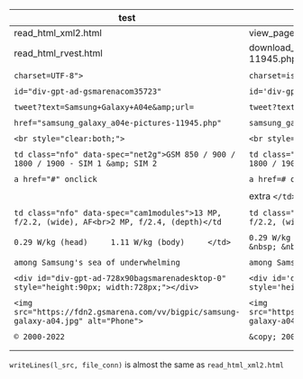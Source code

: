 | test                                                                                          | test2                                                                                           |
| --------------------------------------------------------------------------------------------- | ----------------------------------------------------------------------------------------------- |
| read_html_xml2.html                                                                           | view_page_source-ms_edge.html                                                                   |
| read_html_rvest.html                                                                          | download_xml_xml2-samsung_galaxy_a04e-11945.php.html                                            |
|                                                                                               |                                                                                                 |
| `charset=UTF-8">`                                                                             | `charset=iso-8859-1">`                                                                          |
|                                                                                               |                                                                                                 |
| `id="div-gpt-ad-gsmarenacom35723"`                                                            | `id='div-gpt-ad-gsmarenacom35723'`                                                              |
|                                                                                               |                                                                                                 |
| `tweet?text=Samsung+Galaxy+A04e&amp;url=`                                                     | `tweet?text=Samsung+Galaxy+A04e&url=`                                                           |
|                                                                                               |                                                                                                 |
| `href="samsung_galaxy_a04e-pictures-11945.php"`                                               | `samsung_galaxy_a04e-pictures-11945.php`                                                        |
|                                                                                               |                                                                                                 |
| `<br style="clear:both;">`                                                                    | `<br style="clear:both;" />`                                                                    |
|                                                                                               |                                                                                                 |
| `td class="nfo" data-spec="net2g">GSM 850 / 900 / 1800 / 1900 - SIM 1 &amp; SIM 2`            | `td class="nfo" data-spec="net2g">GSM 850 / 900 / 1800 / 1900 - SIM 1 & SIM 2`                  |
|                                                                                               |                                                                                                 |
| `a href="#" onclick`                                                                          | `a href=# onclick`                                                                              |
|                                                                                               |                                                                                                 |
|                                                                                               | extra `</td> </tr>`                                                                             |
|                                                                                               |                                                                                                 |
| `td class="nfo" data-spec="cam1modules">13 MP, f/2.2, (wide), AF<br>2 MP, f/2.4, (depth)</td` | `td class="nfo" data-spec="cam1modules">13 MP, f/2.2, (wide), AF<br />2 MP, f/2.4, (depth)</td` |
|                                                                                               |                                                                                                 |
| `0.29 W/kg (head)     1.11 W/kg (body)     </td>`                                             | `0.29 W/kg (head) &nbsp; &nbsp; 1.11 W/kg (body) &nbsp; &nbsp; </td`                            |
|                                                                                               |                                                                                                 |
| `among Samsung's sea of underwhelming`                                                        | `among Samsung&#039;s sea of underwhelming`                                                     |
|                                                                                               |                                                                                                 |
| `<div id="div-gpt-ad-728x90bagsmarenadesktop-0" style="height:90px; width:728px;"></div>`     | `<div id='div-gpt-ad-728x90bagsmarenadesktop-0' style='height:90px; width:728px;'></div>`       |
|                                                                                               |                                                                                                 |
| `<img src="https://fdn2.gsmarena.com/vv/bigpic/samsung-galaxy-a04.jpg" alt="Phone">`          | `<img src="https://fdn2.gsmarena.com/vv/bigpic/samsung-galaxy-a04.jpg" alt="Phone" />`          |
|                                                                                               |                                                                                                 |
| `© 2000-2022`                                                                                 | `&copy; 2000-2022`                                                                              |
|                                                                                               |                                                                                                 |
|                                                                                               |                                                                                                 |

`writeLines(l_src, file_conn)` is almost the same as `read_html_xml2.html`
